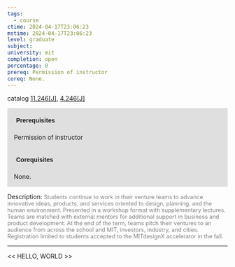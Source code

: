 ```yaml
---
tags:
  - course
ctime: 2024-04-17T23:06:23
mstime: 2024-04-17T23:06:23
level: graduate
subject: 
university: mit
completion: open
percentage: 0
prereq: Permission of instructor
coreq: None.
---
```


catalog [11.246[J]](http://student.mit.edu/catalog/m11b.html#11.246), [4.246[J]](http://student.mit.edu/catalog/m4b.html#4.246)

<span style="display: block; padding: 15px; background-color: rgb(100, 100, 100, 0.2);"><font id="m_prereq505_0" style="display: block; font-family: Arial, sans-serif; font-weight: bold; padding: 5px">Prerequisites</font><br><span id="prereq505_0">Permission of instructor</span></span>
<span style="display: block; padding: 15px; background-color: rgb(100, 100, 100, 0.2);"><font id="m_coreq505_0" style="display: block; font-family: Arial, sans-serif; font-weight: bold; padding: 5px">Corequisites</font><br><span id="coreq505_0">None.</span></span>

<font style="">Description:</font>
<font style="color: grey; font-size: 0.8rem;">Students continue to work in their venture teams to advance innovative ideas, products, and services oriented to design, planning, and the human environment. Presented in a workshop format with supplementary lectures. Teams are matched with external mentors for additional support in business and product development. At the end of the term, teams pitch their ventures to an audience from across the school and MIT, investors, industry, and cities. Registration limited to students accepted to the MITdesignX accelerator in the fall.</font>



---

<< HELLO, WORLD >>
